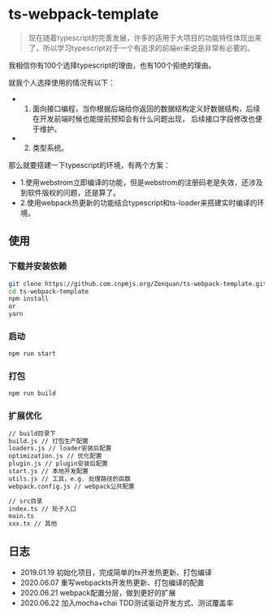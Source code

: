 # ts-webpack-template

>现在随着typescript的完善发展，许多的适用于大项目的功能特性体现出来了，所以学习typescript对于一个有追求的前端er来说是非常有必要的。

我相信你有100个选择typescript的理由，也有100个拒绝的理由。

就我个人选择使用的情况有以下：
- 1. 面向接口编程，当你根据后端给你返回的数据结构定义好数据结构，后续在开发前端时候也能提前预知会有什么问题出现， 后续接口字段修改也便于维护。

- 2. 类型系统。


那么就要搭建一下typescript的环境，有两个方案：
- 1.使用webstrom立即编译的功能，但是webstrom的注册码老是失效，还涉及到软件版权的问题，还是算了。
- 2.使用webpack热更新的功能结合typescript和ts-loader来搭建实时编译的环境。

## 使用

### 下载并安装依赖
```bash
git clone https://github.com.cnpmjs.org/Zenquan/ts-webpack-template.git
cd ts-webpack-template
npm install
or 
yarn 
```
### 启动
```bash
npm run start
```
### 打包
```bash
npm run build
```

### 扩展优化

```bash
// build目录下
build.js // 打包生产配置
loaders.js // loader安装后配置
optimization.js // 优化配置
plugin.js // plugin安装后配置
start.js // 本地开发配置
utils.js // 工具，e.g. 处理路径的函数
webpack.config.js // webpack公共配置

// src目录
index.ts // 轮子入口
main.ts
xxx.tx // 其他
```

## 日志

- 2019.01.19 初始化项目，完成简单的ts开发热更新、打包编译
- 2020.06.07 重写webpackts开发热更新、打包编译的配置
- 2020.06.21 webpack配置分层，做到更好的扩展
- 2020.06.22 加入mocha+chai TDD测试驱动开发方式、测试覆盖率